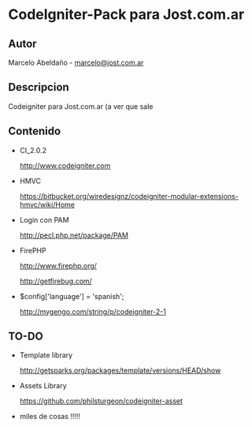 CodeIgniter-Pack para Jost.com.ar
==================

Autor
------

Marcelo Abeldaño - <marcelo@jost.com.ar>

Descripcion
-----------

Codeigniter para Jost.com.ar (a ver que sale


Contenido
--------
* CI_2.0.2

	http://www.codeigniter.com
	
* HMVC 

	https://bitbucket.org/wiredesignz/codeigniter-modular-extensions-hmvc/wiki/Home

* Login con PAM

	http://pecl.php.net/package/PAM


* FirePHP

	http://www.firephp.org/

	http://getfirebug.com/


* $config['language']	= 'spanish'; 
	
	http://mygengo.com/string/p/codeigniter-2-1



TO-DO
---------------------------



* Template library 


	http://getsparks.org/packages/template/versions/HEAD/show

* Assets Library

	https://github.com/philsturgeon/codeigniter-asset	



* miles de cosas !!!!!

